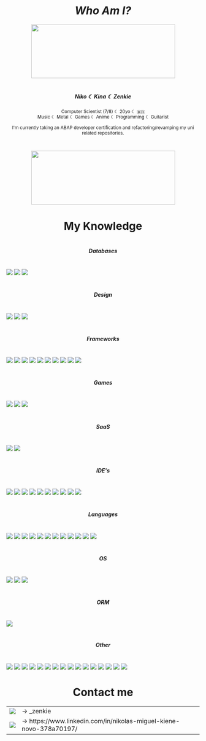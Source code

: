 <div align="center">
    <h1><i> Who Am I? </i></h1>
</div>

<div align="center">
    <div>
        <kbd>
            <img src="https://github.com/nikiene/nikiene/assets/80795579/69e00775-ab6d-4922-8efb-0819de6bbc0d" style="width: 375px; height: 140px;">
        </kbd>
    </div>
</div>

#
<div align="center">
    <h5><b><i> Niko ☾ Kina ☾ Zenkie </i></b></h5>
    <p>
        <sup>
            Computer Scientist (7/8) ☾ 20yo ☾ 🇧🇷 <br>
            Music ☾ Metal ☾ Games ☾ Anime ☾ Programming ☾ Guitarist
        </sup>
    </p>
</div>
<div align="center">
    <p>
        <sup>
            I'm currently taking an ABAP developer certification and refactoring/revamping my uni related repositories.
        </sup>
    </p>
</div>

#
<div align="center">
    <kbd>
        <img src="https://github.com/nikiene/nikiene/assets/80795579/90e6c4f4-5446-4447-ad4b-50f275e013fd" style="width: 375px; height: 140px;">
    </kbd>
</div>

#
<div align="center">
    <h1> My Knowledge </h1>
</div>


#
<div align="center">
    <h5> Databases </h5>
</div>

#
<div>
    <img src="https://img.shields.io/badge/Microsoft%20SQL%20Server-CC2927?style=for-the-badge&logo=microsoft%20sql%20server&logoColor=white">
    <img src="https://img.shields.io/badge/MongoDB-%234ea94b.svg?style=for-the-badge&logo=mongodb&logoColor=white">
    <img src="https://img.shields.io/badge/postgres-%23316192.svg?style=for-the-badge&logo=postgresql&logoColor=white">
</div>

#
<div align="center">
    <h5> Design </h5>
</div>

#
<div>
    <img src="https://img.shields.io/badge/Adobe%20XD-470137?style=for-the-badge&logo=Adobe%20XD&logoColor=#FF61F6">
    <img src="https://img.shields.io/badge/figma-%23F24E1E.svg?style=for-the-badge&logo=figma&logoColor=white">
    <img src="https://img.shields.io/badge/-Storybook-FF4785?style=for-the-badge&logo=storybook&logoColor=white">
</div>

#
<div align="center">
    <h5> Frameworks </h5>
</div>

#
<div>
    <img src="https://img.shields.io/badge/javafx-%23FF0000.svg?style=for-the-badge&logo=javafx&logoColor=white">
    <img src="https://img.shields.io/badge/MUI-%230081CB.svg?style=for-the-badge&logo=mui&logoColor=white">
    <img src="https://img.shields.io/badge/NPM-%23CB3837.svg?style=for-the-badge&logo=npm&logoColor=white">
    <img src="https://img.shields.io/badge/node.js-6DA55F?style=for-the-badge&logo=node.js&logoColor=white">
    <img src="https://img.shields.io/badge/pnpm-%234a4a4a.svg?style=for-the-badge&logo=pnpm&logoColor=f69220">
    <img src="https://img.shields.io/badge/react-%2320232a.svg?style=for-the-badge&logo=react&logoColor=%2361DAFB">
    <img src="https://img.shields.io/badge/spring-%236DB33F.svg?style=for-the-badge&logo=spring&logoColor=white">
    <img src="https://img.shields.io/badge/styled--components-DB7093?style=for-the-badge&logo=styled-components&logoColor=white">
    <img src="https://img.shields.io/badge/tailwindcss-%2338B2AC.svg?style=for-the-badge&logo=tailwind-css&logoColor=white">
    <img src="https://img.shields.io/badge/vuejs-%2335495e.svg?style=for-the-badge&logo=vuedotjs&logoColor=%234FC08D">
</div>

#
<div align="center">
    <h5> Games </h5>
</div>

#
<div>
    <img src="https://img.shields.io/badge/riotgames-D32936.svg?style=for-the-badge&logo=riotgames&logoColor=white">
    <img src="https://img.shields.io/badge/steam-%23000000.svg?style=for-the-badge&logo=steam&logoColor=white">
    <img src="https://img.shields.io/badge/Playstation%204-003791?style=for-the-badge&logo=playstation-4&logoColor=white">
</div>

#
<div align="center">
    <h5> SaaS </h5>
</div>

#
<div>
    <img src="https://img.shields.io/badge/AWS-%23FF9900.svg?style=for-the-badge&logo=amazon-aws&logoColor=white">
    <img src="https://img.shields.io/badge/github%20pages-121013?style=for-the-badge&logo=github&logoColor=white">
</div>

#
<div align="center">
    <h5> IDE's </h5>
</div>

#
<div>
    <img src="https://img.shields.io/badge/android%20studio-346ac1?style=for-the-badge&logo=android%20studio&logoColor=white">
    <img src="https://img.shields.io/badge/Eclipse-FE7A16.svg?style=for-the-badge&logo=Eclipse&logoColor=white">
    <img src="https://img.shields.io/badge/IntelliJIDEA-000000.svg?style=for-the-badge&logo=intellij-idea&logoColor=white">
    <img src="https://img.shields.io/badge/jupyter-%23FA0F00.svg?style=for-the-badge&logo=jupyter&logoColor=white">
    <img src="https://img.shields.io/badge/Notepad++-90E59A.svg?style=for-the-badge&logo=notepad%2b%2b&logoColor=black">
    <img src="https://img.shields.io/badge/pycharm-143?style=for-the-badge&logo=pycharm&logoColor=black&color=black&labelColor=green">
    <img src="https://img.shields.io/badge/Replit-DD1200?style=for-the-badge&logo=Replit&logoColor=white">
    <img src="https://img.shields.io/badge/sublime_text-%23575757.svg?style=for-the-badge&logo=sublime-text&logoColor=important">
    <img src="https://img.shields.io/badge/Visual%20Studio%20Code-0078d7.svg?style=for-the-badge&logo=visual-studio-code&logoColor=white">
    <img src="https://img.shields.io/badge/Visual%20Studio-5C2D91.svg?style=for-the-badge&logo=visual-studio&logoColor=white">
</div>

#

<div align="center">
    <h5> Languages </h5>
</div>

#
<div>
    <img src="https://img.shields.io/badge/c-%2300599C.svg?style=for-the-badge&logo=c&logoColor=white">
    <img src="https://img.shields.io/badge/c%23-%23239120.svg?style=for-the-badge&logo=csharp&logoColor=white">
    <img src="https://img.shields.io/badge/css3-%231572B6.svg?style=for-the-badge&logo=css3&logoColor=white">
    <img src="https://img.shields.io/badge/html5-%23E34F26.svg?style=for-the-badge&logo=html5&logoColor=white">
    <img src="https://img.shields.io/badge/java-%23ED8B00.svg?style=for-the-badge&logo=openjdk&logoColor=white">
    <img src="https://img.shields.io/badge/javascript-%23323330.svg?style=for-the-badge&logo=javascript&logoColor=%23F7DF1E">
    <img src="https://img.shields.io/badge/kotlin-%237F52FF.svg?style=for-the-badge&logo=kotlin&logoColor=white">
    <img src="https://img.shields.io/badge/latex-%23008080.svg?style=for-the-badge&logo=latex&logoColor=white">
    <img src="https://img.shields.io/badge/markdown-%23000000.svg?style=for-the-badge&logo=markdown&logoColor=white">
    <img src="https://img.shields.io/badge/python-3670A0?style=for-the-badge&logo=python&logoColor=ffdd54">
    <img src="https://img.shields.io/badge/ruby-%23CC342D.svg?style=for-the-badge&logo=ruby&logoColor=white">
    <img src="https://img.shields.io/badge/typescript-%23007ACC.svg?style=for-the-badge&logo=typescript&logoColor=white">
</div>

#
<div align="center">
    <h5> OS </h5>
</div>

#
<div>
    <img src="https://img.shields.io/badge/Linux-FCC624?style=for-the-badge&logo=linux&logoColor=black">
    <img src="https://img.shields.io/badge/Ubuntu-E95420?style=for-the-badge&logo=ubuntu&logoColor=white">
    <img src="https://img.shields.io/badge/Windows-0078D6?style=for-the-badge&logo=windows&logoColor=white">
</div>

#
<div align="center">
    <h5> ORM </h5>
</div>

#
<div>
    <img src="https://img.shields.io/badge/Hibernate-59666C?style=for-the-badge&logo=Hibernate&logoColor=white">
</div>

#
<div align="center">
    <h5> Other </h5>
</div>

#
<div>
    <img src="https://img.shields.io/badge/ESLint-4B3263?style=for-the-badge&logo=eslint&logoColor=white">
    <img src="https://img.shields.io/badge/jira-%230A0FFF.svg?style=for-the-badge&logo=jira&logoColor=white">
    <img src="https://img.shields.io/badge/Postman-FF6C37?style=for-the-badge&logo=postman&logoColor=white">
    <img src="https://img.shields.io/badge/SonarLint-CB2029?style=for-the-badge&logo=SONARLINT&logoColor=white">
    <img src="https://img.shields.io/badge/-Swagger-%23Clojure?style=for-the-badge&logo=swagger&logoColor=white">
    <img src="https://img.shields.io/badge/tor-%237E4798.svg?style=for-the-badge&logo=tor-project&logoColor=white">
    <img src="https://img.shields.io/badge/Trello-%23026AA7.svg?style=for-the-badge&logo=Trello&logoColor=white">
    <img src="https://img.shields.io/badge/DuckDuckGo-DE5833?style=for-the-badge&logo=DuckDuckGo&logoColor=white">
    <img src="https://img.shields.io/badge/google-4285F4?style=for-the-badge&logo=google&logoColor=white">
    <img src="https://img.shields.io/badge/Apache%20Maven-C71A36?style=for-the-badge&logo=Apache%20Maven&logoColor=white">
    <img src="https://img.shields.io/badge/-jest-%23C21325?style=for-the-badge&logo=jest&logoColor=white">
    <img src="https://img.shields.io/badge/-selenium-%43B02A?style=for-the-badge&logo=selenium&logoColor=white">
    <img src="https://img.shields.io/badge/bitbucket-%230047B3.svg?style=for-the-badge&logo=bitbucket&logoColor=white">
    <img src="https://img.shields.io/badge/git-%23F05033.svg?style=for-the-badge&logo=git&logoColor=white">
    <img src="https://img.shields.io/badge/github-%23121011.svg?style=for-the-badge&logo=github&logoColor=white">
    <img src="https://img.shields.io/badge/gitlab%20ci-%23181717.svg?style=for-the-badge&logo=gitlab&logoColor=white">
</div>

#
<div align="center">
    <h1> Contact me </h1>
</div>

<div align="center">
    <div>
        <table>
            <tr>
                <td align="center">
                    <img src="https://img.shields.io/badge/Discord-%235865F2.svg?style=for-the-badge&logo=discord&logoColor=white">
                </td>
                <td valign="center">
                    → _zenkie
                </td>
            </tr>
            <tr>
                <td align="center">
                    <img src="https://img.shields.io/badge/linkedin-%230077B5.svg?style=for-the-badge&logo=linkedin&logoColor=white">
                </td>
                <td valign="center">
                    → https://www.linkedin.com/in/nikolas-miguel-kiene-novo-378a70197/
                </td>
            </tr>
        </table>
    </div>
</div>

#
